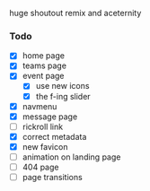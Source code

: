 huge shoutout remix and aceternity

### Todo
- [x] home page
- [x] teams page 
- [x] event page 
    - [x] use new icons
    - [x] the f-ing slider
- [x] navmenu
- [x] message page 
- [ ] rickroll link 
- [x] correct metadata
- [x] new favicon
- [ ] animation on landing page
- [ ] 404 page
- [ ] page transitions
